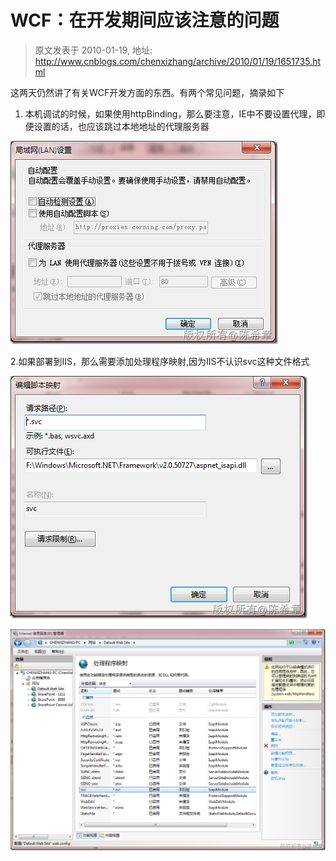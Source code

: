 # WCF：在开发期间应该注意的问题 
> 原文发表于 2010-01-19, 地址: http://www.cnblogs.com/chenxizhang/archive/2010/01/19/1651735.html 


这两天仍然讲了有关WCF开发方面的东西。有两个常见问题，摘录如下

 1. 本机调试的时候，如果使用httpBinding，那么要注意，IE中不要设置代理，即便设置的话，也应该跳过本地地址的代理服务器

 [![image](./images/1651735-image_thumb.png "image")](http://images.cnblogs.com/cnblogs_com/chenxizhang/WindowsLiveWriter/WCF_1007F/image_2.png) 

 2.如果部署到IIS，那么需要添加处理程序映射,因为IIS不认识svc这种文件格式

 [![image](./images/1651735-image_thumb_1.png "image")](http://images.cnblogs.com/cnblogs_com/chenxizhang/WindowsLiveWriter/WCF_1007F/image_4.png) 

  [![image](./images/1651735-image_thumb_2.png "image")](http://images.cnblogs.com/cnblogs_com/chenxizhang/WindowsLiveWriter/WCF_1007F/image_6.png)


